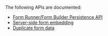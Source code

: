The following APIs are documented:

- [Form Runner/Form Builder Persistence API](http://wiki.orbeon.com/forms/doc/developer-guide/form-runner/persistence-api)
- [Server-side form embedding](./Form-Runner-:-APIs-:-Server-side-Embedding)
- [Duplicate form data](Form-Runner-:-APIs-:-Duplicate-Form-Data)
